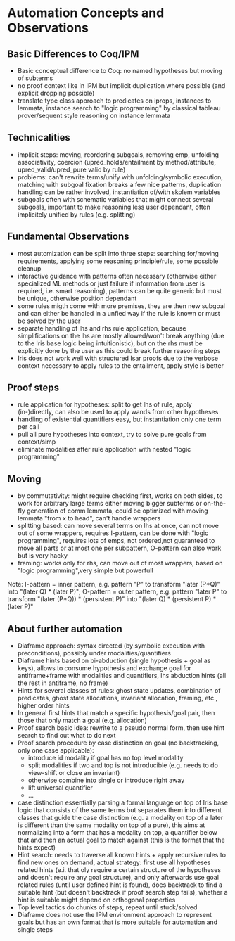 # Automation Concepts and Observations

## Basic Differences to Coq/IPM
* Basic conceptual difference to Coq: no named hypotheses but moving of subterms
* no proof context like in IPM but implicit duplication where possible (and explicit dropping possible)
* translate type class approach to predicates on iprops, instances to lemmata, instance search to "logic programming" by classical tableau prover/sequent style reasoning on instance lemmata

## Technicalities
* implicit steps: moving, reordering subgoals, removing emp, unfolding associativity, coercion (upred_holds/entailment by method/attribute, upred_valid/upred_pure valid by rule)
* problems: can't rewrite terms/unify with unfolding/symbolic execution, matching with subgoal fixation breaks a few nice patterns, duplication handling can be rather involved, instantiation of/with skolem variables
* subgoals often with schematic variables that might connect several subgoals, important to make reasoning less user dependant, often implicitely unified by rules (e.g. splitting)

## Fundamental Observations
* most automization can be split into three steps: searching for/moving requirements, applying some reasoning principle/rule, some possible cleanup
* interactive guidance with patterns often necessary (otherwise either specialized ML methods or just failure if information from user is required, i.e. smart reasoning), patterns can be quite generic but must be unique, otherwise position dependant
* some rules migth come with more premises, they are then new subgoal and can either be handled in a unfied way if the rule is known or must be solved by the user
* separate handling of lhs and rhs rule application, because simplifications on the lhs are mostly allowed/won't break anything (due to the Iris base logic being intuitionistic), but on the rhs must be explicitly done by the user as this could break further reasoning steps
* Iris does not work well with structured Isar proofs due to the verbose context necessary to apply rules to the entailment, apply style is better

## Proof steps
* rule application for hypotheses: split to get lhs of rule, apply (in-)directly, can also be used to apply wands from other hypotheses
* handling of existential quantifiers easy, but instantiation only one term per call
* pull all pure hypotheses into context, try to solve pure goals from context/simp
* eliminate modalities after rule application with nested "logic programming"

## Moving
* by commutativity: might require checking first, works on both sides, to work for arbitrary large terms either moving bigger subterms or on-the-fly generation of comm lemmata, could be optimized with moving lemmata "from x to head", can't handle wrappers
* splitting based: can move several terms on lhs at once, can not move out of some wrappers, requires I-pattern, can be done with "logic programming", requires lots of emps, not ordered,not guaranteed to move all parts or at most one per subpattern, O-pattern can also work but is very hacky
* framing: works only for rhs, can move out of most wrappers, based on "logic programming",very simple but powerfull


Note: I-pattern = inner pattern, e.g. pattern "P" to transform "later (P\*Q)" into "(later Q) \* (later P)"; O-pattern = outer pattern, e.g. pattern "later P" to transform "(later (P\*Q)) \* (persistent P)" into "(later Q) \* (persistent P) \* (later P)"


## About further automation
* Diaframe approach: syntax directed (by symbolic execution with preconditions), possibly under modalities/quantifiers
* Diaframe hints based on bi-abduction (single hypothesis + goal as keys), allows to consume hypothesis and exchange goal for antiframe+frame with modalities and quantifiers, lhs abduction hints (all the rest in antiframe, no frame)
* Hints for several classes of rules: ghost state updates, combination of predicates, ghost state allocations, invariant allocation, framing, etc., higher order hints
* In general first hints that match a specific hypothesis/goal pair, then those that only match a goal (e.g. allocation)
* Proof search basic idea: rewrite to a pseudo normal form, then use hint search to find out what to do next
* Proof search procedure by case distinction on goal (no backtracking, only one case applicable):
    * introduce id modality if goal has no top level modality
    * split modalities if two and top is not introducible (e.g. needs to do view-shift or close an invariant)
    * otherwise combine into single or introduce right away
    * lift universal quantifier
    * ...
* case distinction essentially parsing a formal language on top of Iris base logic that consists of the same terms but separates them into different classes that guide the case distinction (e.g. a modality on top of a later is different than the same modality on top of a pure), this aims at normalizing into a form that has a modality on top, a quantifier below that and then an actual goal to match against (this is the format that the hints expect)
* Hint search: needs to traverse all known hints + apply recursive rules to find new ones on demand, actual strategy: first use all hypotheses related hints (e.i. that oly require a certain structure of the hypotheses and doesn't require any goal structure), and only afterwards use goal related rules (until user defined hint is found), does backtrack to find a suitable hint (but doesn't backtrack if proof search step fails), whether a hint is suitable might depend on orthogonal properties
* Top level tactics do chunks of steps, repeat until stuck/solved
* Diaframe does not use the IPM environment approach to represent goals but has an own format that is more suitable for automation and single steps
